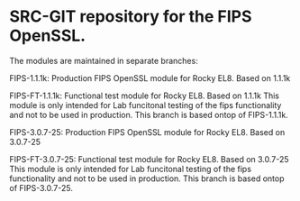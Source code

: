 # SRC-GIT repository for the FIPS OpenSSL.

The modules are maintained in separate branches:

FIPS-1.1.1k:    Production FIPS OpenSSL module for Rocky EL8.
           Based on 1.1.1k

FIPS-FT-1.1.1k: Functional test module for Rocky EL8.
           Based on 1.1.1k
	   This module is only intended for Lab funcitonal testing
	   of the fips functionality and not to be used in production.
	   This branch is based ontop of FIPS-1.1.1k.

FIPS-3.0.7-25:    Production FIPS OpenSSL module for Rocky EL8.
           Based on 3.0.7-25

FIPS-FT-3.0.7-25: Functional test module for Rocky EL8.
           Based on 3.0.7-25
	   This module is only intended for Lab funcitonal testing
	   of the fips functionality and not to be used in production.
	   This branch is based ontop of FIPS-3.0.7-25.
